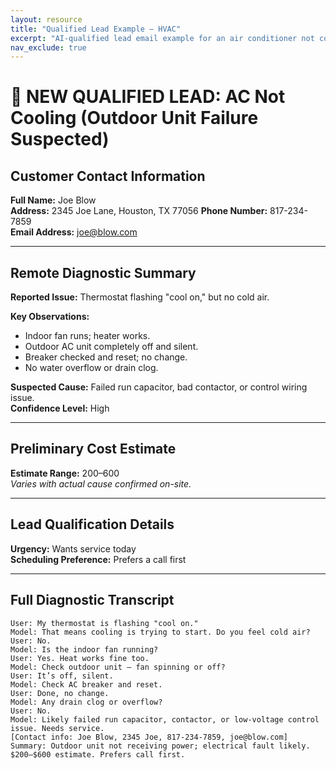 ```yaml
---
layout: resource
title: "Qualified Lead Example – HVAC"
excerpt: "AI-qualified lead email example for an air conditioner not cooling, including diagnostic logic and repair estimate."
nav_exclude: true
---
```


# 📧 NEW QUALIFIED LEAD: AC Not Cooling (Outdoor Unit Failure Suspected)

## Customer Contact Information
**Full Name:** Joe Blow  
**Address:** 2345 Joe Lane, Houston, TX 77056 
**Phone Number:** 817-234-7859  
**Email Address:** joe@blow.com

---

## Remote Diagnostic Summary
**Reported Issue:** Thermostat flashing "cool on," but no cold air.

**Key Observations:**
- Indoor fan runs; heater works.  
- Outdoor AC unit completely off and silent.  
- Breaker checked and reset; no change.  
- No water overflow or drain clog.

**Suspected Cause:** Failed run capacitor, bad contactor, or control wiring issue.  
**Confidence Level:** High

---

## Preliminary Cost Estimate
**Estimate Range:** $200–$600  
*Varies with actual cause confirmed on-site.*

---

## Lead Qualification Details
**Urgency:** Wants service today  
**Scheduling Preference:** Prefers a call first

---

## Full Diagnostic Transcript

```
User: My thermostat is flashing "cool on."
Model: That means cooling is trying to start. Do you feel cold air?
User: No.
Model: Is the indoor fan running?
User: Yes. Heat works fine too.
Model: Check outdoor unit — fan spinning or off?
User: It’s off, silent.
Model: Check AC breaker and reset.
User: Done, no change.
Model: Any drain clog or overflow?
User: No.
Model: Likely failed run capacitor, contactor, or low-voltage control issue. Needs service. 
[Contact info: Joe Blow, 2345 Joe, 817-234-7859, joe@blow.com]
Summary: Outdoor unit not receiving power; electrical fault likely. $200–$600 estimate. Prefers call first.
```
